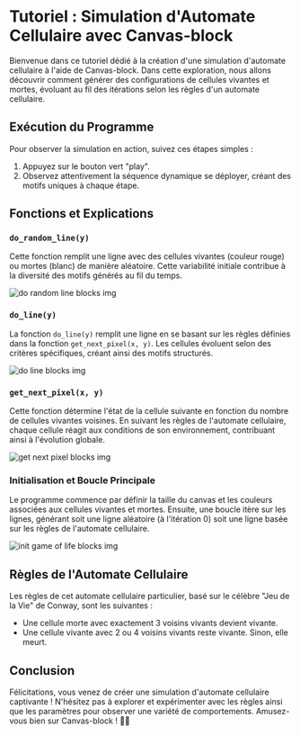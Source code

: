 # Tutoriel : Simulation d'Automate Cellulaire avec Canvas-block

Bienvenue dans ce tutoriel dédié à la création d'une simulation d'automate cellulaire à l'aide de Canvas-block. Dans cette exploration, nous allons découvrir comment générer des configurations de cellules vivantes et mortes, évoluant au fil des itérations selon les règles d'un automate cellulaire.

## Exécution du Programme

Pour observer la simulation en action, suivez ces étapes simples :

1. Appuyez sur le bouton vert "play".
2. Observez attentivement la séquence dynamique se déployer, créant des motifs uniques à chaque étape.

## Fonctions et Explications

### `do_random_line(y)`

Cette fonction remplit une ligne avec des cellules vivantes (couleur rouge) ou mortes (blanc) de manière aléatoire. Cette variabilité initiale contribue à la diversité des motifs générés au fil du temps.

![do random line blocks img](blocks/do_random_line.png)

### `do_line(y)`

La fonction `do_line(y)` remplit une ligne en se basant sur les règles définies dans la fonction `get_next_pixel(x, y)`. Les cellules évoluent selon des critères spécifiques, créant ainsi des motifs structurés.

![do line blocks img](blocks/do_line.png)

### `get_next_pixel(x, y)`

Cette fonction détermine l'état de la cellule suivante en fonction du nombre de cellules vivantes voisines. En suivant les règles de l'automate cellulaire, chaque cellule réagit aux conditions de son environnement, contribuant ainsi à l'évolution globale.

![get next pixel blocks img](blocks/get_next_pixel.png)

### Initialisation et Boucle Principale

Le programme commence par définir la taille du canvas et les couleurs associées aux cellules vivantes et mortes. Ensuite, une boucle itère sur les lignes, générant soit une ligne aléatoire (à l'itération 0) soit une ligne basée sur les règles de l'automate cellulaire.

![init game of life blocks img](blocks/init_gameoflife.png)

## Règles de l'Automate Cellulaire

Les règles de cet automate cellulaire particulier, basé sur le célèbre "Jeu de la Vie" de Conway, sont les suivantes :
- Une cellule morte avec exactement 3 voisins vivants devient vivante.
- Une cellule vivante avec 2 ou 4 voisins vivants reste vivante. Sinon, elle meurt.

## Conclusion

Félicitations, vous venez de créer une simulation d'automate cellulaire captivante ! N'hésitez pas à explorer et expérimenter avec les règles ainsi que les paramètres pour observer une variété de comportements. Amusez-vous bien sur Canvas-block ! 🧪🎨